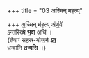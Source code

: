 +++
title = "03 अस्मिन् महत्य्"

+++
अ॒स्मिन् म॑ह॒त्य् अ॑र्ण॒वे॑  
ऽन्तरि॑ख्षे **भ॒वा** अधि॑ ।   
{तेषाꣳ॑ सहस्र-योज॒ने **ऽव॒**  
धन्वा॑नि **तन्मसि** ।}